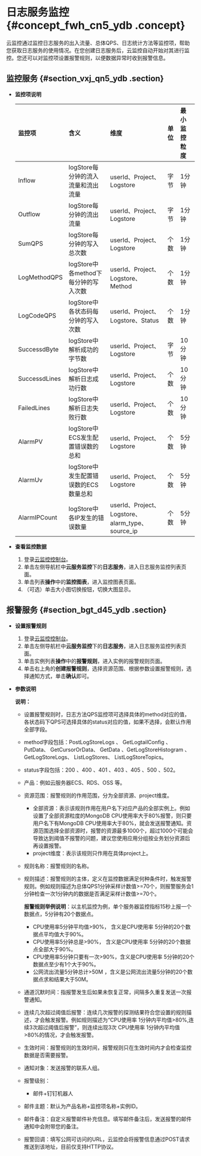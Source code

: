 # 日志服务监控 {#concept_fwh_cn5_ydb .concept}

云监控通过监控日志服务的出入流量、总体QPS、日志统计方法等监控项，帮助您获取日志服务的使用情况。在您创建日志服务后，云监控自动开始对其进行监控。您还可以对监控项设置报警规则，以便数据异常时收到报警信息。

## 监控服务 {#section_vxj_qn5_ydb .section}

-   **监控项说明**

    |监控项|含义|维度|单位|最小监控粒度|
    |:--|:-|:-|:-|:-----|
    |Inflow|logStore每分钟的流入流量和流出流量|userId、Project、Logstore|字节|1分钟|
    |Outflow|logStore每分钟的流出流量|userId、Project、Logstore|字节|1分钟|
    |SumQPS|logStore每分钟的写入总次数|userId、Project、Logstore|个数|1分钟|
    |LogMethodQPS|logStore中各method下每分钟的写入次数|userId、Project、Logstore、Method|个数|1分钟|
    |LogCodeQPS|logStore中各状态码每分钟的写入次数|userId、Project、Logstore、Status|个数|1分钟|
    |SuccessdByte|logStore中解析成功的字节数|userId、Project、Logstore|字节|10分钟|
    |SuccessdLines|logStore中解析日志成功行数|userId、Project、Logstore|个数|10分钟|
    |FailedLines|logStore中解析日志失败行数|userId、Project、Logstore|个数|10分钟|
    |AlarmPV|logStore中ECS发生配置错误数的总和|userId、Project、Logstore|个数|5分钟|
    |AlarmUv|logStore中发生配置错误数的ECS数量总和|userId、Project、Logstore|个数|5分钟|
    |AlarmIPCount|logStore中各IP发生的错误数量|userId、Project、Logstore、alarm\_type、source\_ip|个数|5分钟|


-   **查看监控数据**
    1.  登录[云监控控制台](https://cms-intl.console.aliyun.com)。
    2.  单击左侧导航栏中**云服务监控**下的**日志服务**，进入日志服务监控列表页面。
    3.  单击列表**操作**中的**监控图表**，进入监控图表页面。
    4.  （可选）单击大小图切换按钮，切换大图显示。

## 报警服务 {#section_bgt_d45_ydb .section}

-   **设置报警规则**
    1.  登录[云监控控制台](https://cms-intl.console.aliyun.com)。
    2.  单击左侧导航栏中**云服务监控**下的**日志服务**，进入日志服务监控列表页面。
    3.  单击实例列表**操作**中的**报警规则**，进入实例的报警规则页面。
    4.  单击右上角的**创建报警规则**，选择资源范围、根据参数设置报警规则，选择通知方式，单击**确认**即可。

-   **参数说明**

    **说明：** 

    -   设置报警规则时，日志方法QPS监控项可选择具体的method对应的值，各状态码下QPS可选择具体的status对应的值，如果不选择，会默认作用全部字段。
    -   method字段包括：PostLogStoreLogs 、 GetLogtailConfig 、 PutData、 GetCursorOrData、 GetData 、GetLogStoreHistogram 、GetLogStoreLogs、 ListLogStores、 ListLogStoreTopics。
    -   status字段包括：200 、400 、401 、403 、405 、500 、502。
    -   产品：例如云服务器ECS、RDS、OSS 等。
    -   资源范围：报警规则的作用范围，分为全部资源、project维度。
        -   全部资源：表示该规则作用在用户名下对应产品的全部实例上。例如设置了全部资源粒度的MongoDB CPU使用率大于80%报警，则只要用户名下有MongoDB CPU使用率大于80%，就会发送报警通知。资源范围选择全部资源时，报警的资源最多1000个，超过1000个可能会导致达到阈值不报警的问题，建议您使用应用分组按业务划分资源后再设置报警。
        -   project维度：表示该规则只作用在具体project上。
    -   规则名称：报警规则的名称。
    -   规则描述：报警规则的主体，定义在监控数据满足何种条件时，触发报警规则。例如规则描述为总体QPS1分钟采样计数值\>=70个，则报警服务会1分钟检查一次1分钟内的数据是否满足采样计数值\>=70个。

        **报警规则举例说明**：以主机监控为例，单个服务器监控指标15秒上报一个数据点，5分钟有20个数据点。

        -   CPU使用率5分钟平均值\>90%， 含义是CPU使用率 5分钟的20个数据点平均值大于90%。
        -   CPU使用率5分钟总是\>90%， 含义是CPU使用率 5分钟的20个数据点全部大于90%。
        -   CPU使用率5分钟只要有一次\>90%，含义是CPU使用率 5分钟的20个数据点至少有1个大于90%。
        -   公网流出流量5分钟总计\>50M ，含义是公网流出流量5分钟的20个数据点求和结果大于50M。
    -   通道沉默时间：指报警发生后如果未恢复正常，间隔多久重复发送一次报警通知。
    -   连续几次超过阈值后报警：连续几次报警的探测结果符合您设置的规则描述，才会触发报警。例如规则描述为“CPU使用率 1分钟内平均值\>80%,连续3次超过阈值后报警”，则连续出现3次 CPU使用率 1分钟内平均值\>80%的情况，才会触发报警。
    -   生效时间：报警规则的生效时间，报警规则只在生效时间内才会检查监控数据是否需要报警。
    -   通知对象：发送报警的联系人组。
    -   报警级别：
        -   邮件+钉钉机器人
    -   邮件主题：默认为产品名称+监控项名称+实例ID。
    -   邮件备注：自定义报警邮件补充信息。填写邮件备注后，发送报警的邮件通知中会附带您的备注。
    -   报警回调：填写公网可访问的URL，云监控会将报警信息通过POST请求推送到该地址，目前仅支持HTTP协议。

